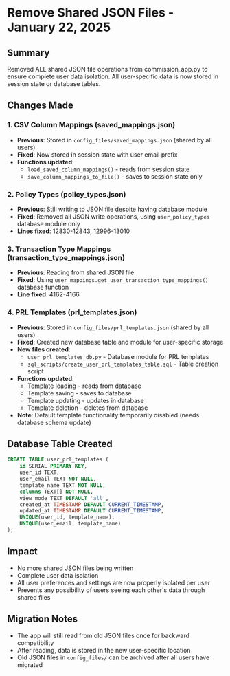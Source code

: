# Remove Shared JSON Files - January 22, 2025

## Summary
Removed ALL shared JSON file operations from commission_app.py to ensure complete user data isolation. All user-specific data is now stored in session state or database tables.

## Changes Made

### 1. CSV Column Mappings (saved_mappings.json)
- **Previous**: Stored in `config_files/saved_mappings.json` (shared by all users)
- **Fixed**: Now stored in session state with user email prefix
- **Functions updated**: 
  - `load_saved_column_mappings()` - reads from session state
  - `save_column_mappings_to_file()` - saves to session state only

### 2. Policy Types (policy_types.json)
- **Previous**: Still writing to JSON file despite having database module
- **Fixed**: Removed all JSON write operations, using `user_policy_types` database module only
- **Lines fixed**: 12830-12843, 12996-13010

### 3. Transaction Type Mappings (transaction_type_mappings.json)
- **Previous**: Reading from shared JSON file
- **Fixed**: Using `user_mappings.get_user_transaction_type_mappings()` database function
- **Line fixed**: 4162-4166

### 4. PRL Templates (prl_templates.json)
- **Previous**: Stored in `config_files/prl_templates.json` (shared by all users)
- **Fixed**: Created new database table and module for user-specific storage
- **New files created**:
  - `user_prl_templates_db.py` - Database module for PRL templates
  - `sql_scripts/create_user_prl_templates_table.sql` - Table creation script
- **Functions updated**:
  - Template loading - reads from database
  - Template saving - saves to database
  - Template updating - updates in database
  - Template deletion - deletes from database
- **Note**: Default template functionality temporarily disabled (needs database schema update)

## Database Table Created
```sql
CREATE TABLE user_prl_templates (
    id SERIAL PRIMARY KEY,
    user_id TEXT,
    user_email TEXT NOT NULL,
    template_name TEXT NOT NULL,
    columns TEXT[] NOT NULL,
    view_mode TEXT DEFAULT 'all',
    created_at TIMESTAMP DEFAULT CURRENT_TIMESTAMP,
    updated_at TIMESTAMP DEFAULT CURRENT_TIMESTAMP,
    UNIQUE(user_id, template_name),
    UNIQUE(user_email, template_name)
);
```

## Impact
- No more shared JSON files being written
- Complete user data isolation
- All user preferences and settings are now properly isolated per user
- Prevents any possibility of users seeing each other's data through shared files

## Migration Notes
- The app will still read from old JSON files once for backward compatibility
- After reading, data is stored in the new user-specific location
- Old JSON files in `config_files/` can be archived after all users have migrated